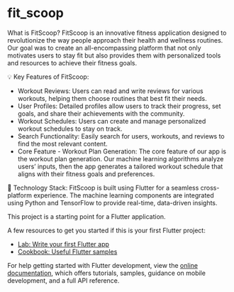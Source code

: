 # fit_scoop

 What is FitScoop? FitScoop is an innovative fitness application designed to revolutionize the way people approach their health and wellness routines. Our goal was to create an all-encompassing platform that not only motivates users to stay fit but also provides them with personalized tools and resources to achieve their fitness goals.

💡 Key Features of FitScoop:
- Workout Reviews: Users can read and write reviews for various workouts, helping them choose routines that best fit their needs.
- User Profiles: Detailed profiles allow users to track their progress, set goals, and share their achievements with the community.
- Workout Schedules: Users can create and manage personalized workout schedules to stay on track.
- Search Functionality: Easily search for users, workouts, and reviews to find the most relevant content.
- Core Feature - Workout Plan Generation: The core feature of our app is the workout plan generation. Our machine learning algorithms analyze users’ inputs, then the app generates a tailored workout schedule that 
 aligns with their fitness goals and preferences.

📱 Technology Stack: FitScoop is built using Flutter for a seamless cross-platform experience. The machine learning components are integrated using Python and TensorFlow to provide real-time, data-driven insights.

This project is a starting point for a Flutter application.

A few resources to get you started if this is your first Flutter project:

- [Lab: Write your first Flutter app](https://docs.flutter.dev/get-started/codelab)
- [Cookbook: Useful Flutter samples](https://docs.flutter.dev/cookbook)

For help getting started with Flutter development, view the
[online documentation](https://docs.flutter.dev/), which offers tutorials,
samples, guidance on mobile development, and a full API reference.
